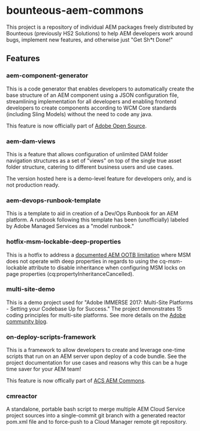 # bounteous-aem-commons

This project is a repository of individual AEM packages freely distributed by Bounteous (previously HS2 Solutions)
to help AEM developers work around bugs, implement new features, and otherwise just "Get Sh*t Done!"

## Features

### aem-component-generator
This is a code generator that enables developers to automatically create the base structure of an
AEM component using a JSON configuration file, streamlining implementation for all developers and enabling
frontend developers to create components according to WCM Core standards (including Sling Models) without
the need to code any java. 

This feature is now officially part of
[Adobe Open Source](<https://github.com/adobe/aem-component-generator>).

### aem-dam-views
This is a feature that allows configuration of unlimited DAM folder navigation structures as a set of "views" on top
of the single true asset folder structure, catering to different business users and use cases.

The version hosted here is a demo-level feature for developers only, and is not production ready.

### aem-devops-runbook-template
This is a template to aid in creation of a Dev/Ops Runbook for an AEM platform. A runbook following this template has
been (unofficially) labeled by Adobe Managed Services as a "model runbook." 

### hotfix-msm-lockable-deep-properties
This is a hotfix to address a
[documented AEM OOTB limitation](https://docs.adobe.com/docs/en/aem/6-2/develop/extending/msm.html)
where MSM does not operate with deep properties in regards
to using the cq-msm-lockable attribute to disable inheritance when configuring MSM locks on page properties
(cq:propertyInheritanceCancelled).

### multi-site-demo
This is a demo project used for "Adobe IMMERSE 2017: Multi-Site Platforms - Setting your Codebase Up for Success."
The project demonstrates 15 coding principles for multi-site platforms.  See more details on the
[Adobe community blog](http://blogs.adobe.com/contentmanagement/2017/04/24/aem-multi-site-tips-tricks-preview-immerse-2017).

### on-deploy-scripts-framework
This is a framework to allow developers to create and leverage one-time scripts that run on an AEM server
upon deploy of a code bundle. See the project documentation for use cases and reasons why this can be a huge
time saver for your AEM team!

This feature is now offically part of
[ACS AEM Commons](https://adobe-consulting-services.github.io/acs-aem-commons/features/on-deploy-scripts/index.html).

### cmreactor
A standalone, portable bash script to merge multiple AEM Cloud Service project sources 
into a single-commit git branch with a generated reactor pom.xml file and to force-push to a
Cloud Manager remote git repository.

